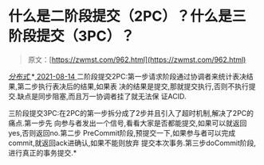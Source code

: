 <!--yml
category: 未分类
date: 0001-01-01 00:00:00
-->

# 什么是二阶段提交（2PC）？什么是三阶段提交（3PC）？

> 原文：[https://zwmst.com/962.html](https://zwmst.com/962.html)

   [ *分布式* ](https://zwmst.com/%e5%88%86%e5%b8%83%e5%bc%8f)*[ <time datetime="2021-08-14T09:50:51+08:00"> 2021-08-14 </time> ](https://zwmst.com/962.html)  二阶段提交2PC:第一步请求阶段通过协调者来统计表决结果,第二步执行表决后的结果,如果表 决的结果是提交,那就提交执行,否则不执行提交.缺点是同步阻塞,而且万一协调者挂了就无法保 证ACID.

三阶段提交3PC:在2PC的第一步拆分成了2步并且引入了超时机制,解决了2PC的痛点.第一步先 向参与者发出一个信号,看看大家是否都能提交,如果可以就返回yes,否则返回no.第二步 PreCommit阶段,预提交一下,如果参与者可以完成commit,就返回ack进确认,如果不能则放弃 提交本次事务.第三步doCommit阶段,进行真正的事务提交.*